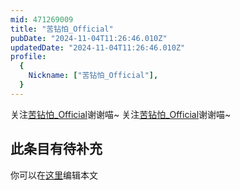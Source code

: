 ```yaml
---
mid: 471269009
title: "苦钻怕_Official"
pubDate: "2024-11-04T11:26:46.010Z"
updatedDate: "2024-11-04T11:26:46.010Z"
profile:
  {
    Nickname: ["苦钻怕_Official"],
  }
---
```


关注[苦钻怕_Official](https://space.bilibili.com/471269009)谢谢喵~ 关注[苦钻怕_Official](https://space.bilibili.com/471269009)谢谢喵~

## 此条目有待补充
你可以在[这里](https://github.com/Yuhanawa/VTuber.ICU/edit/master/src/content/v/苦钻怕_Official/index.md)编辑本文
